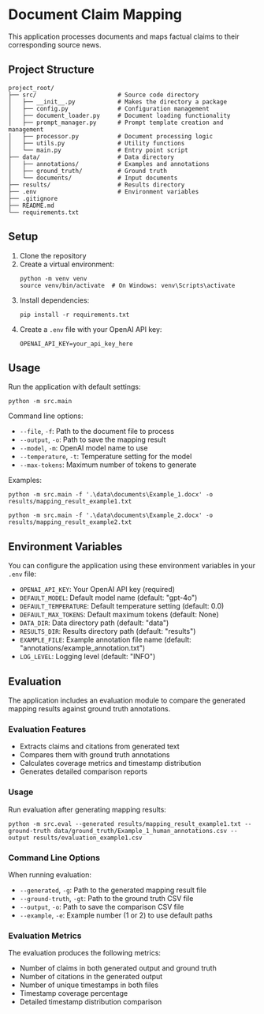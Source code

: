 # Document Claim Mapping

This application processes documents and maps factual claims to their corresponding source news.

## Project Structure

```
project_root/
├── src/                       # Source code directory
│   ├── __init__.py            # Makes the directory a package
│   ├── config.py              # Configuration management
│   ├── document_loader.py     # Document loading functionality
│   ├── prompt_manager.py      # Prompt template creation and management
│   ├── processor.py           # Document processing logic
│   ├── utils.py               # Utility functions
│   └── main.py                # Entry point script
├── data/                      # Data directory
│   ├── annotations/           # Examples and annotations
│   ├── ground_truth/          # Ground truth
│   └── documents/             # Input documents
├── results/                   # Results directory
├── .env                       # Environment variables
├── .gitignore
├── README.md
└── requirements.txt
```

## Setup

1. Clone the repository
2. Create a virtual environment:
   ```
   python -m venv venv
   source venv/bin/activate  # On Windows: venv\Scripts\activate
   ```
3. Install dependencies:
   ```
   pip install -r requirements.txt
   ```
4. Create a `.env` file with your OpenAI API key:
   ```
   OPENAI_API_KEY=your_api_key_here
   ```

## Usage

Run the application with default settings:

```
python -m src.main
```

Command line options:

- `--file`, `-f`: Path to the document file to process
- `--output`, `-o`: Path to save the mapping result
- `--model`, `-m`: OpenAI model name to use
- `--temperature`, `-t`: Temperature setting for the model
- `--max-tokens`: Maximum number of tokens to generate

Examples:

```
python -m src.main -f '.\data\documents\Example_1.docx' -o results/mapping_result_example1.txt
```

```
python -m src.main -f '.\data\documents\Example_2.docx' -o results/mapping_result_example2.txt
```

## Environment Variables

You can configure the application using these environment variables in your `.env` file:

- `OPENAI_API_KEY`: Your OpenAI API key (required)
- `DEFAULT_MODEL`: Default model name (default: "gpt-4o")
- `DEFAULT_TEMPERATURE`: Default temperature setting (default: 0.0)
- `DEFAULT_MAX_TOKENS`: Default maximum tokens (default: None)
- `DATA_DIR`: Data directory path (default: "data")
- `RESULTS_DIR`: Results directory path (default: "results")
- `EXAMPLE_FILE`: Example annotation file name (default: "annotations/example_annotation.txt")
- `LOG_LEVEL`: Logging level (default: "INFO")

## Evaluation

The application includes an evaluation module to compare the generated mapping results against ground truth annotations.

### Evaluation Features

- Extracts claims and citations from generated text
- Compares them with ground truth annotations
- Calculates coverage metrics and timestamp distribution
- Generates detailed comparison reports

### Usage

Run evaluation after generating mapping results:

```
python -m src.eval --generated results/mapping_result_example1.txt --ground-truth data/ground_truth/Example_1_human_annotations.csv --output results/evaluation_example1.csv
```

### Command Line Options

When running evaluation:

- `--generated`, `-g`: Path to the generated mapping result file
- `--ground-truth`, `-gt`: Path to the ground truth CSV file
- `--output`, `-o`: Path to save the comparison CSV file
- `--example`, `-e`: Example number (1 or 2) to use default paths

### Evaluation Metrics

The evaluation produces the following metrics:

- Number of claims in both generated output and ground truth
- Number of citations in the generated output
- Number of unique timestamps in both files
- Timestamp coverage percentage
- Detailed timestamp distribution comparison
